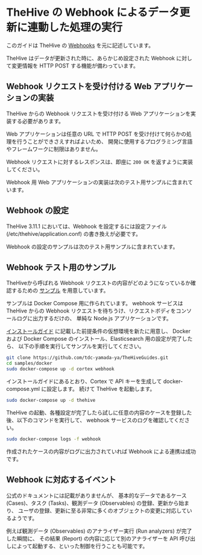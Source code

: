 # TheHive の Webhook によるデータ更新に連動した処理の実行

このガイドは TheHive の [Webhooks](https://github.com/TheHive-Project/TheHiveDocs/blob/master/admin/webhooks.md) を元に記述しています。

TheHive はデータが更新された時に、あらかじめ設定された Webhook に対して変更情報を HTTP POST する機能が備わっています。

## Webhook リクエストを受け付ける Web アプリケーションの実装

TheHive からの Webhook リクエストを受け付ける Web アプリケーションを実装する必要があります。

Web アプリケーションは任意の URL で HTTP POST を受け付けて何らかの処理を行うことができさえすればよいため、
開発に使用するプログラミング言語やフレームワークに制限はありません。

Webhook リクエストに対するレスポンスは、即座に `200 OK` を返すように実装してください。

Webhook 用 Web アプリケーションの実装は次のテスト用サンプルに含まれています。 

## Webhook の設定

TheHive 3.11.1 においては、Webhook を設定するには設定ファイル (/etc/thehive/application.conf) の書き換えが必要です。

Webhook の設定のサンプルは次のテスト用サンプルに含まれています。

## Webhook テスト用のサンプル

TheHiveから呼ばれる Webhook リクエストの内容がどのようになっているか確認するための
[サンプル](https://github.com/tdc-yamada-ya/TheHiveGuides/tree/master/samples/docker) を用意しています。

サンプルは Docker Compose 用に作られています。
webhook サービスは TheHive からの Webhook リクエストを待ちうけ、リクエストボディをコンソールログに出力するだけの、
単純な Node.js アプリケーションです。

[インストールガイド](./install.md) に記載した前提条件の仮想環境を新たに用意し、
Docker および Docker Compose のインストール、Elasticsearch 用の設定が完了したら、
以下の手順を実行してサンプルを実行してください。

```bash
git clone https://github.com/tdc-yamada-ya/TheHiveGuides.git
cd samples/docker
sudo docker-compose up -d cortex webhook
```

インストールガイドにあるとおり、Cortex で API キーを生成して docker-compose.yml に設定します。
続けて TheHive を起動します。

```bash
sudo docker-compose up -d thehive
```

TheHive の起動、各種設定が完了したら試しに任意の内容のケースを登録した後、以下のコマンドを実行して、
webhook サービスのログを確認してください。

```bash
sudo docker-compose logs -f webhook
```

作成されたケースの内容がログに出力されていれば Webhook による連携は成功です。

## Webhook に対応するイベント

公式のドキュメントには記載がありませんが、
基本的なデータであるケース (Cases)、タスク (Tasks)、観測データ (Observables) の登録、更新から始まり、
ユーザの登録、更新に至る非常に多くのオブジェクトの変更に対応しているようです。

例えば観測データ (Observables) のアナライザー実行 (Run analyzers) が完了した瞬間に、
その結果 (Report) の内容に応じて別のアナライザーを API 呼び出しによって起動する、といった制御を行うことも可能です。
